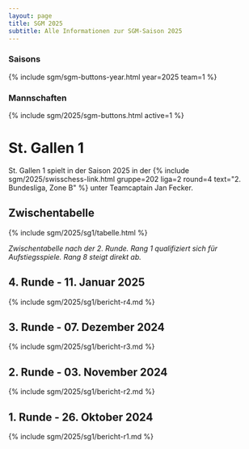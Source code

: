 ```yaml
---
layout: page
title: SGM 2025
subtitle: Alle Informationen zur SGM-Saison 2025
---
```


### Saisons

{% include sgm/sgm-buttons-year.html year=2025 team=1 %}

### Mannschaften

{% include sgm/2025/sgm-buttons.html active=1 %}

# St. Gallen 1

St. Gallen 1 spielt in der Saison 2025 in der
{% include sgm/2025/swisschess-link.html gruppe=202 liga=2 round=4 text="2. Bundesliga, Zone B" %} unter Teamcaptain Jan
Fecker.

## Zwischentabelle

{% include sgm/2025/sg1/tabelle.html %}

_Zwischentabelle nach der 2. Runde. Rang 1 qualifiziert sich für Aufstiegsspiele. Rang 8 steigt direkt ab._

## 4. Runde - 11. Januar 2025

{% include sgm/2025/sg1/bericht-r4.md %}

## 3. Runde - 07. Dezember 2024

{% include sgm/2025/sg1/bericht-r3.md %}

## 2. Runde - 03. November 2024

{% include sgm/2025/sg1/bericht-r2.md %}

## 1. Runde - 26. Oktober 2024

{% include sgm/2025/sg1/bericht-r1.md %}

<style>
table th, table td:nth-of-type(4) {
    white-space: nowrap;
}
</style>
